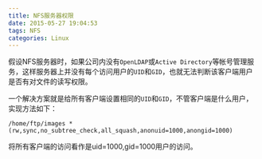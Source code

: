 ```yaml
---
title: NFS服务器权限
date: 2015-05-27 19:04:53
tags: NFS
categories: Linux
---
```


假设NFS服务器时，如果公司内没有`OpenLDAP`或`Active Directory`等帐号管理服务，这样服务器上并没有每个访问用户的`UID`和`GID`，也就无法判断该客户端用户是否有对文件的读写权限。

一个解决方案就是给所有客户端设置相同的`UID`和`GID`，不管客户端是什么用户，实现方法如下：

```
/home/ftp/images *(rw,sync,no_subtree_check,all_squash,anonuid=1000,anongid=1000)
```

将所有客户端的访问看作是uid=1000,gid=1000用户的访问。
